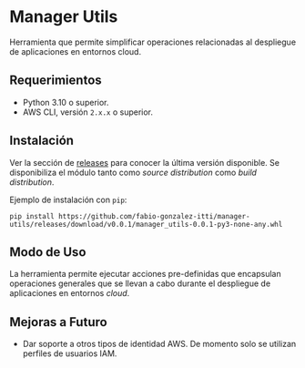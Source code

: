 # Manager Utils
Herramienta que permite simplificar operaciones relacionadas al despliegue de aplicaciones en entornos cloud.

## Requerimientos
- Python 3.10 o superior.
- AWS CLI, versión `2.x.x` o superior.

## Instalación
Ver la sección de [releases](https://github.com/fabio-gonzalez-itti/manager-utils/releases) para conocer la última versión disponible. Se disponibiliza el módulo tanto como *source distribution* como *build distribution*.

Ejemplo de instalación con `pip`:

```
pip install https://github.com/fabio-gonzalez-itti/manager-utils/releases/download/v0.0.1/manager_utils-0.0.1-py3-none-any.whl
```

## Modo de Uso
La herramienta permite ejecutar acciones pre-definidas que encapsulan operaciones generales que se llevan a cabo durante el despliegue de aplicaciones en entornos *cloud*.

## Mejoras a Futuro
- Dar soporte a otros tipos de identidad AWS. De momento solo se utilizan perfiles de usuarios IAM.
